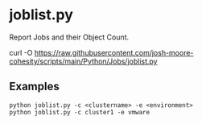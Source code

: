 
# **joblist.py**

   Report Jobs and their Object Count.
   
   curl -O https://raw.githubusercontent.com/josh-moore-cohesity/scripts/main/Python/Jobs/joblist.py
 
## **Examples**

    python joblist.py -c <clustername> -e <environment>
    python joblist.py -c cluster1 -e vmware
